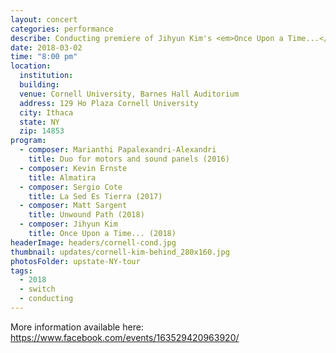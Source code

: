 ```yaml
---
layout: concert
categories: performance
describe: Conducting premiere of Jihyun Kim's <em>Once Upon a Time...</em> (2018) and Matt Sargent's <em>Unwound Path</em> (2018), [Switch~ Ensemble].
date: 2018-03-02
time: "8:00 pm"
location:
  institution:
  building:
  venue: Cornell University, Barnes Hall Auditorium
  address: 129 Ho Plaza Cornell University
  city: Ithaca
  state: NY
  zip: 14853
program:
  - composer: Marianthi Papalexandri-Alexandri
    title: Duo for motors and sound panels (2016)
  - composer: Kevin Ernste
    title: Almatira
  - composer: Sergio Cote
    title: La Sed Es Tierra (2017)
  - composer: Matt Sargent
    title: Unwound Path (2018)
  - composer: Jihyun Kim
    title: Once Upon a Time... (2018)
headerImage: headers/cornell-cond.jpg
thumbnail: updates/cornell-kim-behind_280x160.jpg
photosFolder: upstate-NY-tour
tags:
  - 2018
  - switch
  - conducting
---
```


More information available here: <a href="https://www.facebook.com/events/163529420963920/" target="blank">https://www.facebook.com/events/163529420963920/ </a>

<!-- should we have a separate field for ticket sales and time -->
